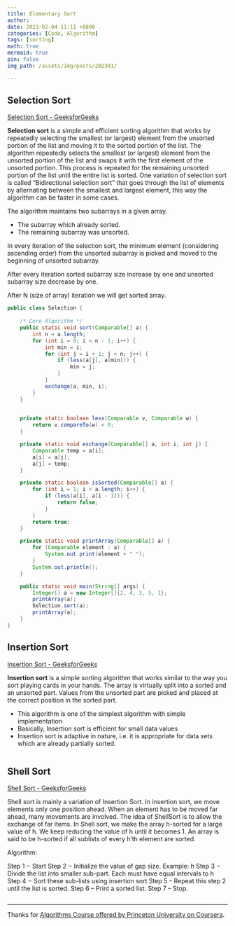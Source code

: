 ```yaml
---
title: Elementary Sort
author: 
date: 2023-02-04 11:11 +0800
categories: [Code, Algorithm]
tags: [sorting]
math: true
mermaid: true
pin: false
img_path: /assets/img/posts/202301/

---
```



## Selection Sort

[Selection Sort - GeeksforGeeks](https://www.geeksforgeeks.org/selection-sort/)

**Selection sort** is a simple and efficient sorting algorithm that works by repeatedly selecting the smallest (or largest) element from the unsorted portion of the list and moving it to the sorted portion of the list. The algorithm repeatedly selects the smallest (or largest) element from the unsorted portion of the list and swaps it with the first element of the unsorted portion. This process is repeated for the remaining unsorted portion of the list until the entire list is sorted. One variation of selection sort is called “Bidirectional selection sort” that goes through the list of elements by alternating between the smallest and largest element, this way the algorithm can be faster in some cases.

The algorithm maintains two subarrays in a given array.

- The subarray which already sorted. 
- The remaining subarray was unsorted.

In every iteration of the selection sort, the minimum element (considering ascending order) from the unsorted subarray is picked and moved to the beginning of unsorted subarray. 

After every iteration sorted subarray size increase by one and unsorted subarray size decrease by one.

After N (size of array) iteration we will get sorted array.

```java
public class Selection {
    
    /* Core Algorithm */
    public static void sort(Comparable[] a) {
        int n = a.length;
        for (int i = 0; i < n - 1; i++) {
            int min = i;
            for (int j = i + 1; j < n; j++) {
                if (less(a[j], a[min])) {
                    min = j;
                }
            }
            exchange(a, min, i);
        }
    }

    
    private static boolean less(Comparable v, Comparable w) {
        return v.compareTo(w) < 0;
    }

    private static void exchange(Comparable[] a, int i, int j) {
        Comparable temp = a[i];
        a[i] = a[j];
        a[j] = temp;
    }

    private static boolean isSorted(Comparable[] a) {
        for (int i = 1; i < a.length; i++) {
            if (less(a[i], a[i - 1])) {
                return false;
            }
        }
        return true;
    }

    private static void printArray(Comparable[] a) {
        for (Comparable element : a) {
            System.out.print(element + " ");
        }
        System.out.println();
    }

    public static void main(String[] args) {
        Integer[] a = new Integer[]{2, 4, 3, 5, 1};
        printArray(a);
        Selection.sort(a);
        printArray(a);
    }
}
```

## Insertion Sort

[Insertion Sort - GeeksforGeeks](https://www.geeksforgeeks.org/insertion-sort/)

**Insertion sort** is a simple sorting algorithm that works similar to the way you sort playing cards in your hands. The array is virtually split into a sorted and an unsorted part. Values from the unsorted part are picked and placed at the correct position in the sorted part.

- This algorithm is one of the simplest algorithm with simple implementation
- Basically, Insertion sort is efficient for small data values
- Insertion sort is adaptive in nature, i.e. it is appropriate for data sets which are already partially sorted.

```java
```



## Shell Sort

[Shell Sort - GeeksforGeeks](https://www.geeksforgeeks.org/shellsort/)

Shell sort is mainly a variation of Insertion Sort. In insertion sort, we move elements only one position ahead. When an element has to be moved far ahead, many movements are involved. The idea of ShellSort is to allow the exchange of far items. In Shell sort, we make the array h-sorted for a large value of h. We keep reducing the value of h until it becomes 1. An array is said to be h-sorted if all sublists of every h’th element are sorted.

Algorithm:

Step 1 − Start
Step 2 − Initialize the value of gap size. Example: h
Step 3 − Divide the list into smaller sub-part. Each must have equal intervals to h
Step 4 − Sort these sub-lists using insertion sort
Step 5 – Repeat this step 2 until the list is sorted.
Step 6 – Print a sorted list.
Step 7 – Stop.

```java

```



---

Thanks for [Algorithms Course offered by Princeton University on Coursera](https://www.coursera.org/learn/algorithms-part1). 

